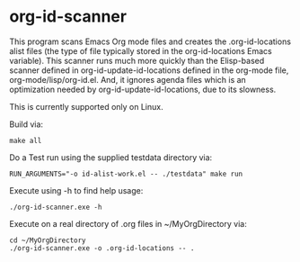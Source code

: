 org-id-scanner
==============

This program scans Emacs Org mode files and creates the
.org-id-locations alist files (the type of file typically stored in
the org-id-locations Emacs variable).  This scanner runs much more
quickly than the Elisp-based scanner defined in
org-id-update-id-locations defined in the org-mode file,
org-mode/lisp/org-id.el.  And, it ignores agenda files which is an
optimization needed by org-id-update-id-locations, due to its
slowness.

This is currently supported only on Linux.

Build via:

    make all

Do a Test run using the supplied testdata directory via:

    RUN_ARGUMENTS="-o id-alist-work.el -- ./testdata" make run

Execute using -h to find help usage:

    ./org-id-scanner.exe -h

Execute on a real directory of .org files in ~/MyOrgDirectory via:

    cd ~/MyOrgDirectory
    ./org-id-scanner.exe -o .org-id-locations -- .
